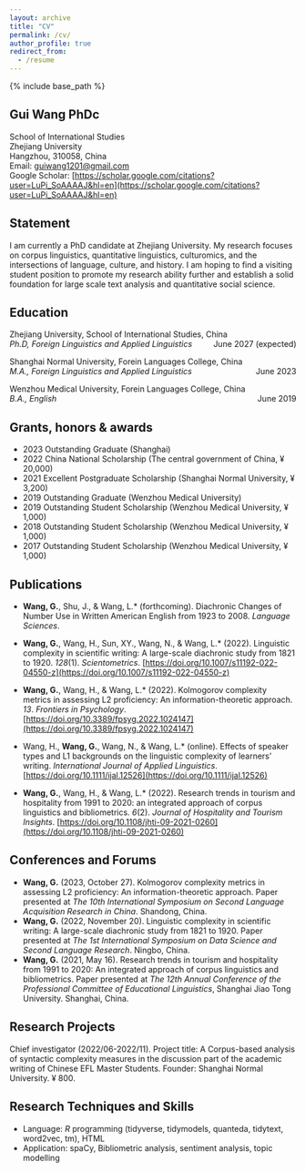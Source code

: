 ```yaml
---
layout: archive
title: "CV"
permalink: /cv/
author_profile: true
redirect_from:
  - /resume
---
```


{% include base_path %}
## Gui Wang PhDc
School of International Studies    
Zhejiang University  
Hangzhou, 310058, China  
Email: guiwang1201@gmail.com  
Google Scholar: [https://scholar.google.com/citations?user=LuPi_SoAAAAJ&hl=en](https://scholar.google.com/citations?user=LuPi_SoAAAAJ&hl=en)

## Statement
I am currently a PhD candidate at Zhejiang University. My research focuses on corpus linguistics, quantitative linguistics, culturomics, and the intersections of language, culture, and history. I am hoping to find a visiting student position to promote my research ability further and establish a solid foundation for large scale text analysis and quantitative social science.

## Education
Zhejiang University, School of International Studies, China  
*Ph.D, Foreign Linguistics and Applied Linguistics* <span style="float: right;">June 2027 (expected)</span>
                                      
Shanghai Normal University, Forein Languages College, China   
*M.A., Foreign Linguistics and Applied Linguistics* <span style="float: right;">June 2023</span>
  
Wenzhou Medical University, Forein Languages College, China  
*B.A., English* <span style="float: right;">June 2019</span>
                                          
## Grants, honors & awards
* 2023 Outstanding Graduate (Shanghai)
* 2022 China National Scholarship (The central government of China, ¥ 20,000)
* 2021 Excellent Postgraduate Scholarship (Shanghai Normal University, ¥ 3,200)
* 2019 Outstanding Graduate (Wenzhou Medical University)
* 2019 Outstanding Student Scholarship (Wenzhou Medical University, ¥ 1,000)
* 2018 Outstanding Student Scholarship (Wenzhou Medical University, ¥ 1,000)
* 2017 Outstanding Student Scholarship (Wenzhou Medical University, ¥ 1,000)

## Publications
* **Wang, G.**, Shu, J., & Wang, L.* (forthcoming). Diachronic Changes of Number Use in Written American English from 1923 to 2008. *Language Sciences*.

* **Wang, G.**, Wang, H., Sun, XY., Wang, N., & Wang, L.* (2022). Linguistic complexity in scientific writing: A large-scale diachronic study from 1821 to 1920. *128*(1). *Scientometrics*. [https://doi.org/10.1007/s11192-022-04550-z](https://doi.org/10.1007/s11192-022-04550-z)

* **Wang, G.**, Wang, H., & Wang, L.* (2022). Kolmogorov complexity metrics in assessing L2 proficiency: An information-theoretic approach. *13*. *Frontiers in Psychology*. [https://doi.org/10.3389/fpsyg.2022.1024147](https://doi.org/10.3389/fpsyg.2022.1024147)

* Wang, H., **Wang, G.**, Wang, N., & Wang, L.* (online). Effects of speaker types and L1 backgrounds on the linguistic complexity of learners’ writing. *International Journal of Applied Linguistics*. [https://doi.org/10.1111/ijal.12526](https://doi.org/10.1111/ijal.12526)

* **Wang, G.**, Wang, H., & Wang, L.* (2022). Research trends in tourism and hospitality from 1991 to 2020: an integrated approach of corpus linguistics and bibliometrics. *6*(2). *Journal of Hospitality and Tourism Insights*. [https://doi.org/10.1108/jhti-09-2021-0260](https://doi.org/10.1108/jhti-09-2021-0260)

## **Conferences and Forums**
+ **Wang, G.** (2023, October 27). Kolmogorov complexity metrics in assessing L2 proficiency: An information-theoretic approach. Paper presented at *The 10th International Symposium on Second Language Acquisition Research in China*. Shandong, China.
+ **Wang, G.** (2022, November 20). Linguistic complexity in scientific writing: A large-scale diachronic study from 1821 to 1920. Paper presented at *The 1st International Symposium on Data Science and Second Language Research*. Ningbo, China.
+ **Wang, G.** (2021, May 16). Research trends in tourism and hospitality from 1991 to 2020: An integrated approach of corpus linguistics and bibliometrics. Paper presented at *The 12th Annual Conference of the Professional Committee of Educational Linguistics*, Shanghai Jiao Tong University. Shanghai, China.

## Research Projects
Chief investigator (2022/06-2022/11). Project title: A Corpus-based analysis of syntactic complexity measures in the discussion part of the academic writing of Chinese EFL Master Students. Founder: Shanghai Normal University. ¥ 800. 

## Research Techniques and Skills
* Language: *R* programming (tidyverse, tidymodels, quanteda, tidytext, word2vec, tm), HTML
* Application: spaCy, Bibliometric analysis, sentiment analysis, topic modelling


